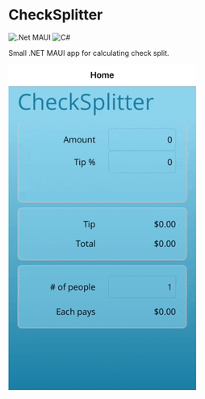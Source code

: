 # CheckSplitter

![.Net MAUI](https://img.shields.io/badge/.NET_MAUI-5C2D91?style=for-the-badge&logo=.net&logoColor=white) ![C#](https://img.shields.io/badge/c%23-%23239120.svg?style=for-the-badge&logo=csharp&logoColor=white) 

Small .NET MAUI app for calculating check split.

![](screencast.gif)
